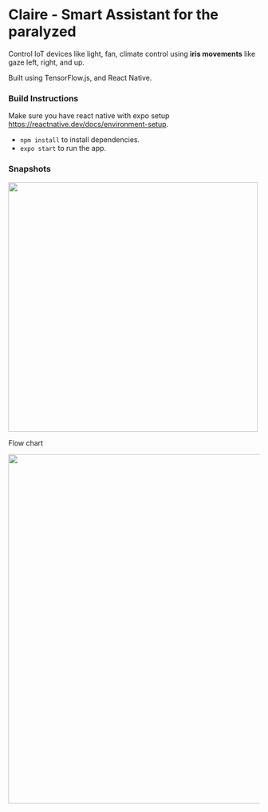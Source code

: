 # Claire - Smart Assistant for the paralyzed

Control IoT devices like light, fan, climate control using **iris movements** like gaze left, right, and up.

Built using TensorFlow.js, and React Native.

### Build Instructions
Make sure you have react native with expo setup https://reactnative.dev/docs/environment-setup.

- `npm install` to install dependencies.
- `expo start` to run the app.

### Snapshots
<img src="https://user-images.githubusercontent.com/29673073/143979606-9e973c94-e0b8-4dc3-94f9-0e72469d71a7.jpeg" height="500">

Flow chart

<img src="https://user-images.githubusercontent.com/29673073/143983801-48f5eebe-bf70-4789-b431-6cb1b4de767d.jpg" height="700">

